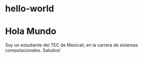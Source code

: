 # hello-world
# Hola Mundo
Soy un estudiante del TEC de Mexicali, en la carrera de sistemas computacionales.
Saludos!
